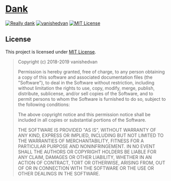 # [Dank](https://vanishedvan.github.io/dank/)
[![Really dank](https://img.shields.io/badge/really-dank-e34c26.svg?longCache=true&style=flat-square)](https://vanishedvan.github.io/dank) [![vanishedvan](https://img.shields.io/badge/owner-vanishedvan-44cc11.svg?longCache=true&style=flat-square)](https://github.com/vanishedvan) [![MIT License](https://img.shields.io/badge/license-MIT-0366d6.svg?longCache=true&style=flat-square)](/LICENSE)

## License
This project is licensed under [MIT License](/LICENSE).

> Copyright (c) 2018-2019 vanishedvan
> 
> Permission is hereby granted, free of charge, to any person obtaining a copy
> of this software and associated documentation files (the "Software"), to deal
> in the Software without restriction, including without limitation the rights
> to use, copy, modify, merge, publish, distribute, sublicense, and/or sell
> copies of the Software, and to permit persons to whom the Software is
> furnished to do so, subject to the following conditions:
> 
> The above copyright notice and this permission notice shall be included in all
> copies or substantial portions of the Software.
> 
> THE SOFTWARE IS PROVIDED "AS IS", WITHOUT WARRANTY OF ANY KIND, EXPRESS OR
> IMPLIED, INCLUDING BUT NOT LIMITED TO THE WARRANTIES OF MERCHANTABILITY,
> FITNESS FOR A PARTICULAR PURPOSE AND NONINFRINGEMENT. IN NO EVENT SHALL THE
> AUTHORS OR COPYRIGHT HOLDERS BE LIABLE FOR ANY CLAIM, DAMAGES OR OTHER
> LIABILITY, WHETHER IN AN ACTION OF CONTRACT, TORT OR OTHERWISE, ARISING FROM,
> OUT OF OR IN CONNECTION WITH THE SOFTWARE OR THE USE OR OTHER DEALINGS IN THE
> SOFTWARE.
